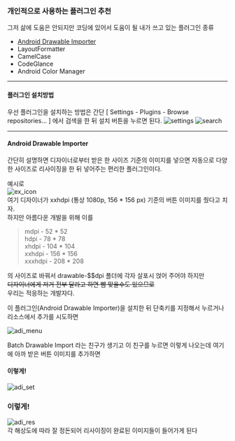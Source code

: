 ### 개인적으로 사용하는 플러그인 추천
그저 삶에 도움은 안되지만 코딩에 있어서 도움이 될 내가 쓰고 있는 플러그인 종류


- [Android Drawable Importer](#android-drawable-importer)
- LayoutFormatter
- CamelCase
- CodeGlance
- Android Color Manager

----

#### 플러그인 설치방법
우선 플러그인을 설치하는 방법은 간단
[ Settings - Plugins - Browse repositories... ] 에서 검색을 한 뒤 설치 버튼을 누르면 된다.
![settings](http://lntcs.github.io/images/171211/settings.png)
![search](http://lntcs.github.io/images/171211/search.png)

----

#### Android Drawable Importer
간단히 설명하면 디자이너로부터 받은 한 사이즈 기준의 이미지를 넣으면 자동으로 다양한 사이즈로 리사이징을 한 뒤 넣어주는 편리한 플러그인이다.

예시로
<br>![ex_icon](http://lntcs.github.io/images/171211/ex_icon.png)
<br>
여기 디자이너가 xxhdpi (통상 1080p, 156 * 156 px) 기준의 버튼 이미지를 줬다고 치자.<br>
하지만 아름다운 개발을 위해 이를<br>
> mdpi - 52 * 52<br>hdpi - 78 * 78<br>xhdpi - 104 * 104<br>xxhdpi - 156 * 156<br>xxxhdpi - 208 * 208<br>

의 사이즈로 바꿔서 drawable-$$dpi 폴더에 각자 살포시 얹어 주어야 하지만<br>
~~디자이너에게 저거 전부 달라고 하면 뺨 맞을수도 있으므로~~<br>
우리는 적응하는 개발자다.

이 플러그인(Android Drawable Importer)을 설치한 뒤 단축키를 지정해서 누르거나 리소스에서 추가를 시도하면

![adi_menu](http://lntcs.github.io/images/171211/adi_menu.png)

Batch Drawable Import 라는 친구가 생기고
이 친구를 누르면 이렇게 나오는데 여기에 아까 받은 버튼 이미지를 추가하면

#### 이렇게!
![adi_set](http://lntcs.github.io/images/171211/adi_set.png)
### 이렇게!
![adi_res](http://lntcs.github.io/images/171211/adi_res.png)<br>
각 해상도에 따라 잘 정돈되어 리사이징이 완료된 이미지들이 들어가게 된다